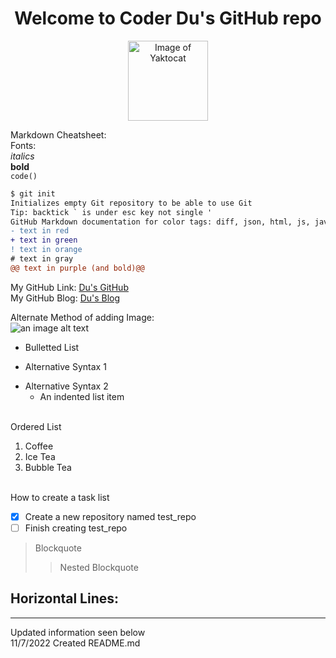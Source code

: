 <h1 align="center">Welcome to Coder Du's GitHub repo</h1>

<p align = "center">
<img alt="Image of Yaktocat" src="https://octodex.github.com/images/yaktocat.png" width="128" height="128">
</p>

Markdown Cheatsheet:<br>
Fonts:<br>
_italics_<br>
**bold**<br>
`code()`<br>

``` diff
$ git init
Initializes empty Git repository to be able to use Git
Tip: backtick ` is under esc key not single '
GitHub Markdown documentation for color tags: diff, json, html, js, javascript, css
- text in red
+ text in green
! text in orange
# text in gray
@@ text in purple (and bold)@@
```

My GitHub Link: [Du's GitHub](https://github.com/trungdullc/trungdullc.github.io)<br>
My GitHub Blog: <a href="https://trungdullc.github.io">Du's Blog</a><br>

Alternate Method of adding Image:<br>
![an image alt text](https://trungdullc.github.io/images/jekyll-logo.png "an image title")

* Bulletted List
- Alternative Syntax 1
+ Alternative Syntax 2
  - An indented list item

<br>Ordered List<br>
1. Coffee
2. Ice Tea
3. Bubble Tea

<br> How to create a task list
- [x] Create a new repository named test_repo
- [ ] Finish creating test_repo

> Blockquote
>> Nested Blockquote

Horizontal Lines:
----
****
Updated information seen below<br>
11/7/2022 Created README.md
